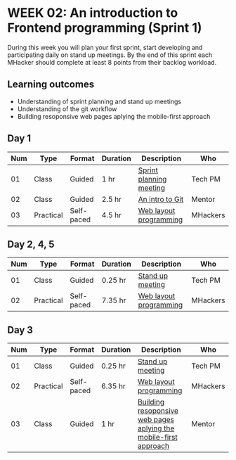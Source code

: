 # WEEK 02: An introduction to Frontend programming  (Sprint 1)
 
 During this week you will plan your first sprint, start developing and participating daily on stand up meetings.
 By the end of this sprint each MHacker should complete at least 8 points from their backlog workload.
 
 ## Learning outcomes
 * Understanding of sprint planning and stand up meetings
 * Understanding of the git workflow
 * Building resoponsive web pages aplying the mobile-first approach

## Day 1

Num | Type | Format | Duration | Description | Who
-- | -- | -- | -- | -- | --
01 | Class |Guided | 1 hr | [Sprint planning meeting](https://github.com/magma-labs/MagmaHackers/blob/master/module-01/week-02/day-01/01-Sprint%20planning%20meeting.md) | Tech PM
02 | Class | Guided | 2.5 hr | [An intro to Git](https://github.com/magma-labs/MagmaHackers/blob/master/module-01/week-02/day-01/02-An%20intro%20to%20git.md) | Mentor
03 | Practical | Self-paced | 4.5 hr | [Web layout programming](https://github.com/magma-labs/MagmaHackers/blob/master/module-01/week-02/day-01/03-Web%20layout%20programming.md)| MHackers

## Day 2, 4, 5

Num | Type | Format | Duration | Description | Who
-- | -- | -- | -- | -- | --
01 | Class |Guided | 0.25 hr | [Stand up meeting](https://github.com/magma-labs/MagmaHackers/blob/master/module-01/week-02/day-02/01-Stand%20up%20meeting.md) | Tech PM
02 | Practical | Self-paced | 7.35 hr | [Web layout programming](https://github.com/magma-labs/MagmaHackers/blob/master/module-01/week-02/day-01/03-Web%20layout%20programming.md)| MHackers


## Day 3

Num | Type | Format | Duration | Description | Who
-- | -- | -- | -- | -- | --
01 | Class | Guided | 0.25 hr | [Stand up meeting](https://github.com/magma-labs/MagmaHackers/blob/master/module-01/week-02/day-02/01-Stand%20up%20meeting.md) | Tech PM
02 | Practical | Self-paced | 6.35 hr | [Web layout programming](https://github.com/magma-labs/MagmaHackers/blob/master/module-01/week-02/day-01/03-Web%20layout%20programming.md)| MHackers
03 | Class | Guided | 1 hr |  [Building resoponsive web pages aplying the mobile-first approach](https://github.com/magma-labs/MagmaHackers/blob/master/module-01/week-02/day-03/03-Building%20resoponsive%20web%20pages%20aplying%20the%20mobile-first%20approach.md) | Mentor
